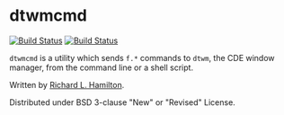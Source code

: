 dtwmcmd
=======
[![Build Status](https://travis-ci.org/cdesktopenv/dtwmcmd.svg?branch=master)](https://travis-ci.org/cdesktopenv/dtwmcmd)
[![Build Status](https://gitlab.com/cdesktopenv/dtwmcmd/badges/master/pipeline.svg)](https://gitlab.com/cdesktopenv/dtwmcmd)

`dtwmcmd` is a utility which sends `f.*` commands to `dtwm`, the CDE window manager, from the command line or a shell script.

Written by [Richard L. Hamilton](http://web.archive.org/web/20160323130648/http://www.smart.net/~rlhamil/).

Distributed under BSD 3-clause "New" or "Revised" License.
